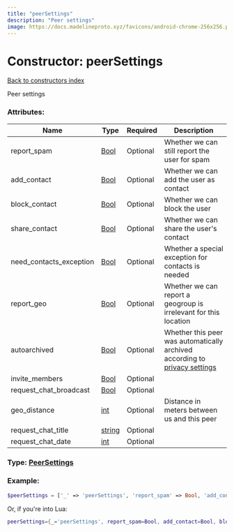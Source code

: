 ```yaml
---
title: "peerSettings"
description: "Peer settings"
image: https://docs.madelineproto.xyz/favicons/android-chrome-256x256.png
---
```

# Constructor: peerSettings  
[Back to constructors index](index.md)



Peer settings

### Attributes:

| Name     |    Type       | Required | Description |
|----------|---------------|----------|-------------|
|report\_spam|[Bool](../types/Bool.md) | Optional|Whether we can still report the user for spam|
|add\_contact|[Bool](../types/Bool.md) | Optional|Whether we can add the user as contact|
|block\_contact|[Bool](../types/Bool.md) | Optional|Whether we can block the user|
|share\_contact|[Bool](../types/Bool.md) | Optional|Whether we can share the user's contact|
|need\_contacts\_exception|[Bool](../types/Bool.md) | Optional|Whether a special exception for contacts is needed|
|report\_geo|[Bool](../types/Bool.md) | Optional|Whether we can report a geogroup is irrelevant for this location|
|autoarchived|[Bool](../types/Bool.md) | Optional|Whether this peer was automatically archived according to [privacy settings](../constructors/globalPrivacySettings.md)|
|invite\_members|[Bool](../types/Bool.md) | Optional|
|request\_chat\_broadcast|[Bool](../types/Bool.md) | Optional|
|geo\_distance|[int](../types/int.md) | Optional|Distance in meters between us and this peer|
|request\_chat\_title|[string](../types/string.md) | Optional|
|request\_chat\_date|[int](../types/int.md) | Optional|



### Type: [PeerSettings](../types/PeerSettings.md)


### Example:

```php
$peerSettings = ['_' => 'peerSettings', 'report_spam' => Bool, 'add_contact' => Bool, 'block_contact' => Bool, 'share_contact' => Bool, 'need_contacts_exception' => Bool, 'report_geo' => Bool, 'autoarchived' => Bool, 'invite_members' => Bool, 'request_chat_broadcast' => Bool, 'geo_distance' => int, 'request_chat_title' => 'string', 'request_chat_date' => int];
```  


Or, if you're into Lua:

```lua
peerSettings={_='peerSettings', report_spam=Bool, add_contact=Bool, block_contact=Bool, share_contact=Bool, need_contacts_exception=Bool, report_geo=Bool, autoarchived=Bool, invite_members=Bool, request_chat_broadcast=Bool, geo_distance=int, request_chat_title='string', request_chat_date=int}

```


